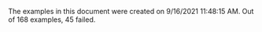 
The examples in this document were created on 9/16/2021 11:48:15 AM. 
Out of 168 examples,
45 failed.

